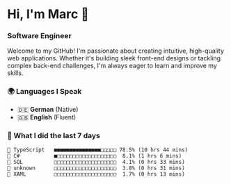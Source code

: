 # Hi, I'm Marc 👋 
### Software Engineer

Welcome to my GitHub! I'm passionate about creating intuitive, high-quality web applications. Whether it's building sleek front-end designs or tackling complex back-end challenges, I'm always eager to learn and improve my skills.  

### 🌍 Languages I Speak  
- 🇩🇪 **German** (Native)  
- 🇬🇧 **English** (Fluent)

### 🤯 What I did the last 7 days

```
🔷 TypeScript   ■■■■■■■■■■■■■■■□□□□□ 78.5% (10 hrs 44 mins)
🔷 C#           ■□□□□□□□□□□□□□□□□□□□  8.1% (1 hrs 6 mins)
📄 SQL          □□□□□□□□□□□□□□□□□□□□  4.1% (0 hrs 33 mins)
📄 unknown      □□□□□□□□□□□□□□□□□□□□  3.8% (0 hrs 31 mins)
📄 XAML         □□□□□□□□□□□□□□□□□□□□  1.7% (0 hrs 13 mins)
```